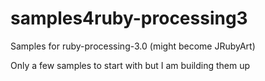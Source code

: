 # samples4ruby-processing3
Samples for ruby-processing-3.0 (might become JRubyArt)

Only a few samples to start with but I am building them up
